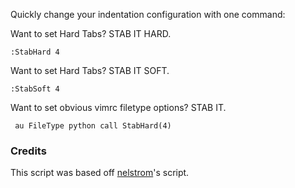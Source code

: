 Quickly change your indentation configuration with one command:

Want to set Hard Tabs? STAB IT HARD.

    :StabHard 4

Want to set Hard Tabs? STAB IT SOFT.

    :StabSoft 4

Want to set obvious vimrc filetype options? STAB IT.

     au FileType python call StabHard(4)

### Credits

This script was based off [nelstrom](https://github.com/nelstrom)'s script.
